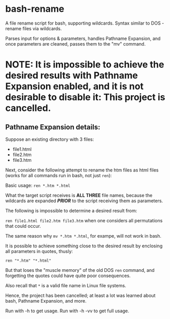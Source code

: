 # bash-rename
A file rename script for bash, supporting wildcards.  Syntax similar to DOS - rename files via wildcards.

Parses input for options & parameters, handles Pathname Expansion, and once parameters are cleaned, passes them to the "mv" command.

# NOTE: It is impossible to achieve the desired results with Pathname Expansion enabled, and it is not desirable to disable it: This project is cancelled.

## Pathname Expansion details:

Suppose an existing directory with 3 files:
* file1.html
* file2.htm
* file3.htm

Next, consider the following attempt to rename the htm files as html files (works for all commands run in bash, not just `ren`):

Basic usage: `ren *.htm *.html`

What the target script receives is **ALL THREE** file names, because the wildcards are expanded ***PRIOR*** to the script receiving them as parameters.

The following is impossible to determine a desired result from:

`ren file1.html file2.htm file3.htm` when one considers all permutations that could occur.


The same reason why `mv *.htm *.html`, for exampe, will not work in bash.


It is possible to achieve something close to the desired result by enclosing all parameters in quotes, thusly:

`ren "*.htm" "*.html"`

But that loses the "muscle memory" of the old DOS `ren` command, and forgetting the quotes could have quite poor consequences.

Also recall that `*` is a valid file name in Linux file systems.


Hence, the project has been cancelled; at least a lot was learned about bash, Pathname Expansion, and more.


Run with -h to get usage.  Run with -h -vv to get full usage.
